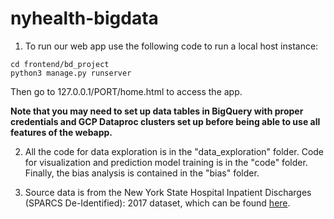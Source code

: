 # nyhealth-bigdata

1) To run our web app use the following code to run a local host instance:
```
cd frontend/bd_project
python3 manage.py runserver
```
Then go to 127.0.0.1/PORT/home.html to access the app.

**Note that you may need to set up data tables in BigQuery with proper credentials and GCP Dataproc clusters set up before being able to use all features of the webapp.**

2) All the code for data exploration is in the "data_exploration" folder. Code for visualization and prediction model training is in the "code" folder. Finally, the bias analysis is contained in the "bias" folder.

3) Source data is from the New York State Hospital Inpatient Discharges (SPARCS De-Identified): 2017 dataset, which can be found [here](https://on.ny.gov/2qa8Qlm).
